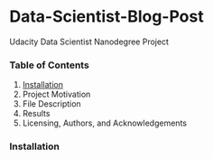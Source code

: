 # **Data-Scientist-Blog-Post**

Udacity Data Scientist Nanodegree Project

### Table of Contents

1. [Installation](Installation)
2. Project Motivation
3. File Description
4. Results
5. Licensing, Authors, and Acknowledgements

### Installation
